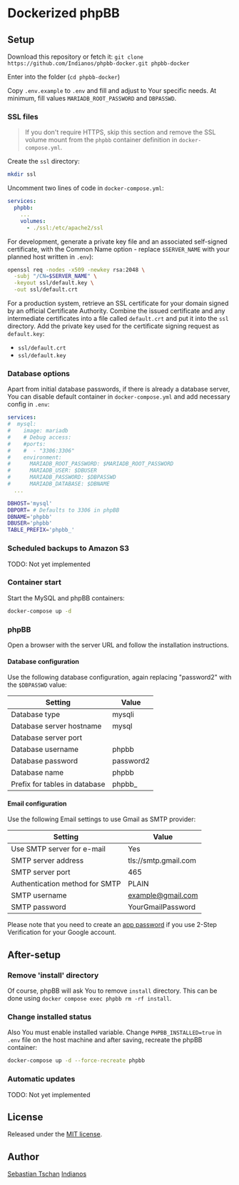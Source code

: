 # Dockerized phpBB

## Setup
Download this repository or fetch it: `git clone https://github.com/Indianos/phpbb-docker.git phpbb-docker`

Enter into the folder (`cd phpbb-docker`)

Copy `.env.example` to `.env` and fill and adjust to Your specific needs.
At minimum, fill values `MARIADB_ROOT_PASSWORD` and `DBPASSWD`.

### SSL files
> If you don't require HTTPS, skip this section and remove the SSL volume mount from the `phpbb` container definition in `docker-compose.yml`.

Create the `ssl` directory:
```sh
mkdir ssl
```

Uncomment two lines of code in `docker-compose.yml`:
```yaml
services:
  phpbb:
    ...
    volumes:
      - ./ssl:/etc/apache2/ssl
```

For development, generate a private key file and an associated self-signed
certificate, with the Common Name option - replace `$SERVER_NAME` with your planned host written in `.env`):
```sh
openssl req -nodes -x509 -newkey rsa:2048 \
  -subj "/CN=$SERVER_NAME" \
  -keyout ssl/default.key \
  -out ssl/default.crt
```

For a production system, retrieve an SSL certificate for your domain signed by
an official Certificate Authority. Combine the issued certificate and any
intermediate certificates into a file called `default.crt` and put it into the
`ssl` directory. Add the private key used for the certificate signing request as
`default.key`:

- `ssl/default.crt`
- `ssl/default.key`

### Database options
Apart from initial database passwords, if there is already a database server, You can disable default container in `docker-compose.yml` and add necessary config in `.env`:
```yaml
services:
#  mysql:
#    image: mariadb
#    # Debug access:
#    #ports:
#    #  - "3306:3306"
#    environment:
#      MARIADB_ROOT_PASSWORD: $MARIADB_ROOT_PASSWORD
#      MARIADB_USER: $DBUSER
#      MARIADB_PASSWORD: $DBPASSWD
#      MARIADB_DATABASE: $DBNAME
  ...
```

```sh
DBHOST='mysql'
DBPORT= # Defaults to 3306 in phpBB
DBNAME='phpbb'
DBUSER='phpbb'
TABLE_PREFIX='phpbb_'
```

### Scheduled backups to Amazon S3
TODO: Not yet implemented

### Container start
Start the MySQL and phpBB containers:

```sh
docker-compose up -d
```

### phpBB
Open a browser with the server URL and follow the installation instructions.

#### Database configuration
Use the following database configuration, again replacing "password2" with the
`$DBPASSWD` value:

Setting                       | Value
------------------------------|----------
Database type                 | mysqli
Database server hostname      | mysql
Database server port          |
Database username             | phpbb
Database password             | password2
Database name                 | phpbb
Prefix for tables in database | phpbb_

#### Email configuration
Use the following Email settings to use Gmail as SMTP provider:

Setting                        | Value
-------------------------------|---------------------
Use SMTP server for e-mail     | Yes
SMTP server address            | tls://smtp.gmail.com
SMTP server port               | 465
Authentication method for SMTP | PLAIN
SMTP username                  | example@gmail.com
SMTP password                  | YourGmailPassword

Please note that you need to create an
[app password](https://security.google.com/settings/security/apppasswords)
if you use 2-Step Verification for your Google account.

## After-setup
### Remove 'install' directory
Of course, phpBB will ask You to remove `install` directory. This can be done using `docker compose exec phpbb rm -rf install`.

### Change installed status
Also You must enable installed variable. Change `PHPBB_INSTALLED=true` in `.env` file on the host machine and after saving, recreate the phpBB container:

```sh
docker-compose up -d --force-recreate phpbb
```

### Automatic updates
TODO: Not yet implemented

## License
Released under the [MIT license](https://opensource.org/licenses/MIT).

## Author
[Sebastian Tschan](https://blueimp.net/)
[Indianos](https://github.com/Indianos)
